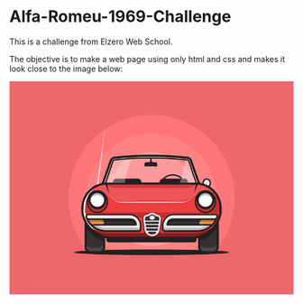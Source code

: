 # Alfa-Romeu-1969-Challenge

This is a challenge from Elzero Web School.

The objective is to make a web page using only html and css and makes it look close to the image below:

![alt text](https://github.com/OussamaAmireche/Alfa-Romeu-1969/blob/main/alpha-romeo-1969.jpg?raw=true)
